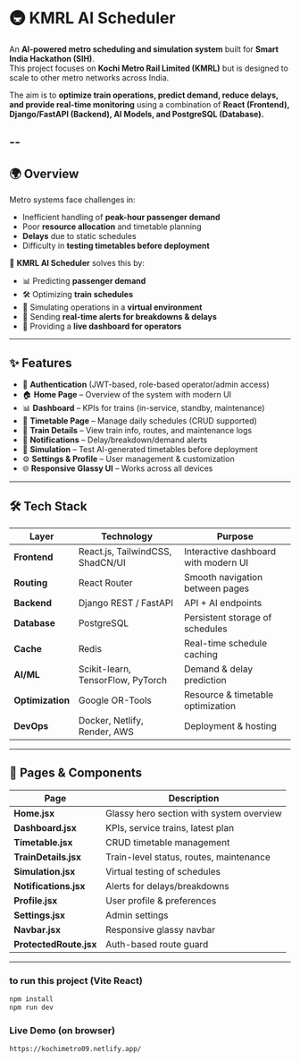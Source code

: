 # 🚇 KMRL AI Scheduler

An **AI-powered metro scheduling and simulation system** built for **Smart India Hackathon (SIH)**.  
This project focuses on **Kochi Metro Rail Limited (KMRL)** but is designed to scale to other metro networks across India.  

The aim is to **optimize train operations, predict demand, reduce delays, and provide real-time monitoring** using a combination of **React (Frontend), Django/FastAPI (Backend), AI Models, and PostgreSQL (Database).**

--
---

## 🌍 Overview

Metro systems face challenges in:
- Inefficient handling of **peak-hour passenger demand**
- Poor **resource allocation** and timetable planning
- **Delays** due to static schedules
- Difficulty in **testing timetables before deployment**

🚀 **KMRL AI Scheduler** solves this by:
- 📊 Predicting **passenger demand**
- 🛠 Optimizing **train schedules**
- 🚦 Simulating operations in a **virtual environment**
- 🔔 Sending **real-time alerts for breakdowns & delays**
- 📡 Providing a **live dashboard for operators**

---

## ✨ Features

- 🔐 **Authentication** (JWT-based, role-based operator/admin access)
- 🏠 **Home Page** – Overview of the system with modern UI
- 📊 **Dashboard** – KPIs for trains (in-service, standby, maintenance)
- 📅 **Timetable Page** – Manage daily schedules (CRUD supported)
- 🚂 **Train Details** – View train info, routes, and maintenance logs
- 🔔 **Notifications** – Delay/breakdown/demand alerts
- 🧪 **Simulation** – Test AI-generated timetables before deployment
- ⚙️ **Settings & Profile** – User management & customization
- 🌐 **Responsive Glassy UI** – Works across all devices

---

## 🛠 Tech Stack

| Layer        | Technology                                    | Purpose                              |
|--------------|-----------------------------------------------|--------------------------------------|
| **Frontend** | React.js, TailwindCSS, ShadCN/UI              | Interactive dashboard with modern UI |
| **Routing**  | React Router                                  | Smooth navigation between pages      |
| **Backend**  | Django REST / FastAPI                         | API + AI endpoints                   |
| **Database** | PostgreSQL                                    | Persistent storage of schedules      |
| **Cache**    | Redis                                         | Real-time schedule caching           |
| **AI/ML**    | Scikit-learn, TensorFlow, PyTorch             | Demand & delay prediction            |
| **Optimization** | Google OR-Tools                          | Resource & timetable optimization    |
| **DevOps**   | Docker, Netlify, Render, AWS                  | Deployment & hosting                 |

---

## 📄 Pages & Components

| Page            | Description |
|-----------------|-------------|
| **Home.jsx**    | Glassy hero section with system overview |
| **Dashboard.jsx** | KPIs, service trains, latest plan |
| **Timetable.jsx** | CRUD timetable management |
| **TrainDetails.jsx** | Train-level status, routes, maintenance |
| **Simulation.jsx** | Virtual testing of schedules |
| **Notifications.jsx** | Alerts for delays/breakdowns |
| **Profile.jsx** | User profile & preferences |
| **Settings.jsx** | Admin settings |
| **Navbar.jsx** | Responsive glassy navbar |
| **ProtectedRoute.jsx** | Auth-based route guard |

---
### to run this project (Vite React)
```bash
npm install
npm run dev
```
### Live Demo (on browser)
```bash
https://kochimetro09.netlify.app/
```
